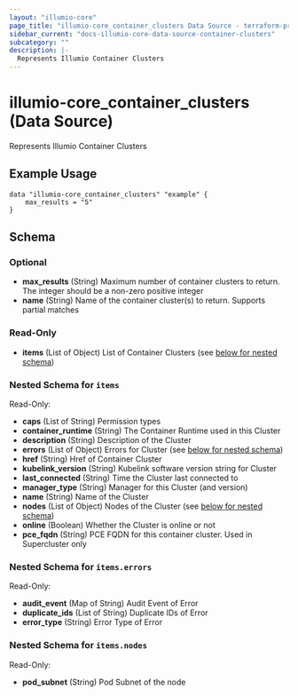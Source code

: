 ```yaml
---
layout: "illumio-core"
page_title: "illumio-core_container_clusters Data Source - terraform-provider-illumio-core"
sidebar_current: "docs-illumio-core-data-source-container-clusters"
subcategory: ""
description: |-
  Represents Illumio Container Clusters
---
```


# illumio-core_container_clusters (Data Source)

Represents Illumio Container Clusters

Example Usage
------------

```hcl
data "illumio-core_container_clusters" "example" {
    max_results = "5"
}
```

## Schema

### Optional

- **max_results** (String) Maximum number of container clusters to return. The integer should be a non-zero positive integer
- **name** (String) Name of the container cluster(s) to return. Supports partial matches

### Read-Only

- **items** (List of Object) List of Container Clusters (see [below for nested schema](#nestedatt--items))

<a id="nestedatt--items"></a>
### Nested Schema for `items`

Read-Only:

- **caps** (List of String) Permission types
- **container_runtime** (String) The Container Runtime used in this Cluster
- **description** (String) Description of the Cluster
- **errors** (List of Object) Errors for Cluster (see [below for nested schema](#nestedobjatt--items--errors))
- **href** (String) Href of Container Cluster
- **kubelink_version** (String) Kubelink software version string for Cluster
- **last_connected** (String) Time the Cluster last connected to
- **manager_type** (String) Manager for this Cluster (and version)
- **name** (String) Name of the Cluster
- **nodes** (List of Object) Nodes of the Cluster (see [below for nested schema](#nestedobjatt--items--nodes))
- **online** (Boolean) Whether the Cluster is online or not
- **pce_fqdn** (String) PCE FQDN for this container cluster. Used in Supercluster only

<a id="nestedobjatt--items--errors"></a>
### Nested Schema for `items.errors`

Read-Only:

- **audit_event** (Map of String) Audit Event of Error
- **duplicate_ids** (List of String) Duplicate IDs of Error
- **error_type** (String) Error Type of Error


<a id="nestedobjatt--items--nodes"></a>
### Nested Schema for `items.nodes`

Read-Only:

- **pod_subnet** (String) Pod Subnet of the node

